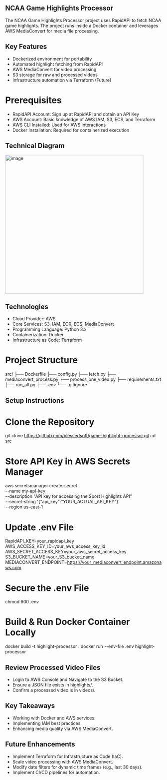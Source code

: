 ## NCAA Game Highlights Processor
The NCAA Game Highlights Processor project uses RapidAPI to fetch NCAA game highlights. The project runs inside a Docker container and leverages AWS MediaConvert for media file processing.

## Key Features
- Dockerized environment for portability
- Automated highlight fetching from RapidAPI
- AWS MediaConvert for video processing
- S3 storage for raw and processed videos
- Infrastructure automation via Terraform (Future)

# Prerequisites
- RapidAPI Account: Sign up at RapidAPI and obtain an API Key
- AWS Account: Basic knowledge of AWS IAM, S3, ECS, and Terraform
- AWS CLI Installed: Used for AWS interactions
- Docker Installation: Required for containerized execution

## Technical Diagram
<img width="443" alt="image" src="https://github.com/user-attachments/assets/603ee1c5-f4c8-455b-a264-dae919e331ab" />


## Technologies
- Cloud Provider: AWS
- Core Services: S3, IAM, ECR, ECS, MediaConvert
- Programming Language: Python 3.x
- Containerization: Docker
- Infrastructure as Code: Terraform


# Project Structure
src/
├── Dockerfile
├── config.py
├── fetch.py
├── mediaconvert_process.py
├── process_one_video.py
├── requirements.txt
├── run_all.py
├── .env
└── .gitignore

## Setup Instructions
# Clone the Repository
git clone https://github.com/blessedsoft/game-highlight-processor.git
cd src

# Store API Key in AWS Secrets Manager
aws secretsmanager create-secret \
    --name my-api-key \
    --description "API key for accessing the Sport Highlights API" \
    --secret-string '{"api_key":"YOUR_ACTUAL_API_KEY"}' \
    --region us-east-1

# Update .env File
RapidAPI_KEY=your_rapidapi_key
AWS_ACCESS_KEY_ID=your_aws_access_key_id
AWS_SECRET_ACCESS_KEY=your_aws_secret_access_key
S3_BUCKET_NAME=your_S3_bucket_name
MEDIACONVERT_ENDPOINT=https://your_mediaconvert_endpoint.amazonaws.com

# Secure the .env File
chmod 600 .env

# Build & Run Docker Container Locally
docker build -t highlight-processor .
docker run --env-file .env highlight-processor


## Review Processed Video Files
- Login to AWS Console and Navigate to the S3 Bucket.
- Ensure a JSON file exists in highlights/.
- Confirm a processed video is in videos/.

## Key Takeaways
- Working with Docker and AWS services.
- Implementing IAM best practices.
- Enhancing media quality via AWS MediaConvert.

## Future Enhancements
- Implement Terraform for Infrastructure as Code (IaC).
- Scale video processing with AWS MediaConvert.
- Modify date filters for dynamic time frames (e.g., last 30 days).
- Implement CI/CD pipelines for automation.









